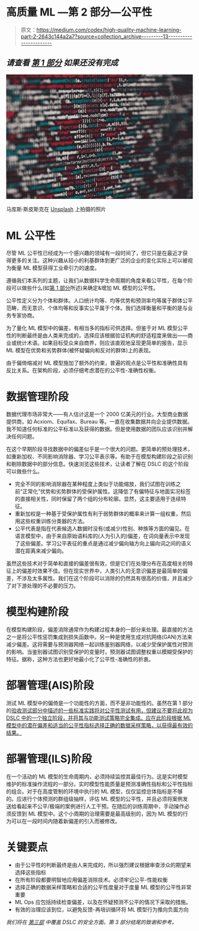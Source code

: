 # 高质量 ML —第 2 部分—公平性

> 原文：<https://medium.com/codex/high-quality-machine-learning-part-2-2643c144a2a7?source=collection_archive---------13----------------------->

## *请查看* [*第 1 部分*](https://mukund-kannan.medium.com/high-quality-machine-learning-part-1-d45259ee7613) *如果还没有完成*

![](img/8d994fed653982849f9755f5a82d7264.png)

马库斯·斯皮斯克在 [Unsplash](https://unsplash.com?utm_source=medium&utm_medium=referral) 上拍摄的照片

# ML 公平性

尽管 ML 公平性已经成为一个感兴趣的领域有一段时间了，但它只是在最近才获得更多的关注。这种兴趣从较小的利基群体到更广泛的企业的变化实际上可以被视为衡量 ML 模型获得工业牵引力的速度。

遵循我们本系列的主题，让我们从数据科学生命周期的角度来看公平性，在每个阶段可以做些什么(如[第 1 部分](https://mukund-kannan.medium.com/high-quality-machine-learning-part-1-d45259ee7613)所述)来确定&增加 ML 模型的公平性。

公平性定义分为个体和群体。人口统计均等、均等优势和预测率均等属于群体公平范畴，而无意识、个体均等和反事实公平属于个体。我们选择衡量和平衡的是与业务专家协商。

为了量化 ML 模型中的偏差，有相当多的指标可供选择。但鉴于对 ML 模型公平性的判断最终是由人类来完成的，选择应该根据验证机构的舒适程度来做出——商业或统计术语。如果目标受众来自商界，则应该直观地呈现更简单的报告，显示 ML 模型在优势和劣势群体(被怀疑偏向和反对的群体)上的表现。

由于偏倚缩减对 ML 模型施加了额外的约束，普遍的观点是公平性和准确性具有反比关系。在架构阶段，必须仔细考虑潜在的公平性-准确性权衡。

# 数据管理阶段

数据代理市场非常大——有人估计这是一个 2000 亿美元的行业。大型商业数据提供商，如 Acxiom、Equifax、Bureau 等。一直在收集数据并向企业提供数据。我不知道任何标准的公平标准以及获得的数据。但是使用数据的团队应该识别并解决任何问题。

在这个早期阶段寻找数据中的偏差似乎是一个很大的问题。更简单的预处理技术，如重新加权、不同影响消除器、学习公平表示等。有助于在模型构建阶段之前识别和剔除数据中的部分信息。快速浏览这些技术，让读者了解在 DSLC 的这个阶段可以做些什么。

*   完全不同的影响消除器在某种程度上类似于功能缩放，我们试图在训练之前“正常化”优势和劣势群体的受保护属性。这降低了有偏特征与地面实况标签的直接相关性，同时保留了两个组的分布轮廓。显然，这主要适用于连续特征。
*   重新加权是一种基于受保护属性有利于弱势群体的概率来计算一组权重，然后用这些权重训练分类器的方法。
*   公平代表是指在代表候选人数据时没有(或减少)性别、种族等方面的偏见。在语言模型中，由于来自原始语料库的(人为引入的)偏差，在词向量表示中发现了这些偏差。学习公平表征的重点是通过减少偏向轴方向上偏向词之间的语义潜在距离来减少偏向。

虽然这些技术对于简单和直接的偏差很有效，但是它们在处理分布在高度相关的特征上的偏差时效果不佳。但在现实世界中，人类引入的无意识偏差是最简单的偏差，不涉及太多属性。我们在这个阶段可以消除的仍然具有很高的价值，并且减少了对下游处理的不必要的压力。

# 模型构建阶段

在模型构建阶段，偏差消除通常作为构建过程本身的一部分来处理。最直接的方法之一是将公平性惩罚集成到损失函数中。另一种是使用生成对抗网络(GAN)方法来减少偏差。这将需要与预测器网络一起训练鉴别器网络，以减少受保护属性对预测的影响。当鉴别器试图识别受保护的变量时，预测器试图调整权重以模糊受保护的特征。据称，这种方法也更好地最小化了公平性-准确性的折衷。

# 部署管理(AIS)阶段

测试 ML 模型中的偏倚是一个功能性的方面，而不是非功能性的。虽然在第 1 部分的[验收测试部分中描述的一些标准实践将对公平性测试有用，但建议不要将此视为 DSLC 中的一个独立阶段，并将其与功能测试策略完全集成。应在此阶段根据 ML 模型中的潜在偏差和适当的公平性指标选择正确的数据采样策略，以获得最有效的结果。](https://mukund-kannan.medium.com/high-quality-machine-learning-part-1-d45259ee7613)

# 部署管理(ILS)阶段

在一个活动的 ML 模型的生命周期内，必须持续监控其最佳行为。这是实时模型维护的标准操作流程的一部分。实时模型性能质量是预测准确性指标和公平性指标的组合。对于在高度管制的环境中执行的 ML 模型，仅仅监控总体指标是不够的。应进行个体预测的群组级抽样，评估 ML 模型的公平性，并且必须将案例发送给看起来不公平/极端的案例进行人工干预。在随后的训练周期中，手动操作必须反馈到 ML 模型中。这个小周期的治理需要是最高级别的，因为 ML 模型的行为可以在一段时间内随着新偏差的引入而被修改。

# 关键要点

*   由于公平性的判断最终是由人来完成的，所以强烈建议根据审查涉众的期望来选择这些指标
*   在所有阶段都要明智地应用偏差消除技术。必须牢记公平-性能权衡
*   选择正确的数据采样策略和合适的公平性度量对于度量 ML 模型的公平性非常重要
*   ML Ops 应包括持续检查偏差，以及在怀疑预测不公平的情况下采取的措施。
*   有效的治理应该到位，以避免反馈-再培训循环将 ML 模型行为推向负面方向

*我们将在* [*第三部*](https://mukund-kannan.medium.com/high-quality-machine-learning-part-3-c660b885233c) *中覆盖 DSLC 的安全方面。第 3 部分结尾的致谢和参考。*
